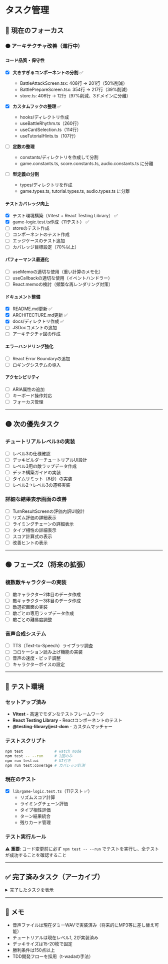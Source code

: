 # タスク管理

## 🎯 現在のフォーカス

### 🟠 アーキテクチャ改善（進行中）

#### コード品質・保守性
- [x] **大きすぎるコンポーネントの分割** ✅
  - BattleAttackScreen.tsx: 408行 → 201行（50%削減）
  - BattlePrepareScreen.tsx: 354行 → 217行（39%削減）
  - store.ts: 406行 → 12行（97%削減、3ドメインに分離）

- [x] **カスタムフックの整理** ✅
  - hooks/ディレクトリ作成
  - useBattleRhythm.ts（260行）
  - useCardSelection.ts（114行）
  - useTutorialHints.ts（107行）

- [ ] **定数の整理**
  - constants/ディレクトリを作成して分割
  - game.constants.ts, score.constants.ts, audio.constants.ts に分離

- [ ] **型定義の分割**
  - types/ディレクトリを作成
  - game.types.ts, tutorial.types.ts, audio.types.ts に分離

#### テストカバレッジ向上
- [x] テスト環境構築（Vitest + React Testing Library） ✅
- [x] game-logic.test.ts作成（11テスト） ✅
- [ ] storeのテスト作成
- [ ] コンポーネントのテスト作成
- [ ] エッジケースのテスト追加
- [ ] カバレッジ目標設定（70%以上）

#### パフォーマンス最適化
- [ ] useMemoの適切な使用（重い計算のメモ化）
- [ ] useCallbackの適切な使用（イベントハンドラー）
- [ ] React.memoの検討（頻繁な再レンダリング対策）

#### ドキュメント整備
- [x] README.md更新 ✅
- [x] ARCHITECTURE.md更新 ✅
- [x] docs/ディレクトリ作成 ✅
- [ ] JSDocコメントの追加
- [ ] アーキテクチャ図の作成

#### エラーハンドリング強化
- [ ] React Error Boundaryの追加
- [ ] ロギングシステムの導入

#### アクセシビリティ
- [ ] ARIA属性の追加
- [ ] キーボード操作対応
- [ ] フォーカス管理

---

## 🟡 次の優先タスク

### チュートリアルレベル3の実装
- [ ] レベル3の仕様確認
- [ ] デッキビルダーチュートリアルUI設計
- [ ] レベル3用の敵ラップデータ作成
- [ ] デッキ構築ガイドの実装
- [ ] タイムリミット（8秒）の実装
- [ ] レベル2→レベル3の遷移実装

### 詳細な結果表示画面の改善
- [ ] TurnResultScreenの評価内訳UI設計
- [ ] リズム評価の詳細表示
- [ ] ライミングチェーンの詳細表示
- [ ] タイプ相性の詳細表示
- [ ] スコア計算式の表示
- [ ] 改善ヒントの表示

---

## 🟢 フェーズ2（将来の拡張）

### 複数敵キャラクターの実装
- [ ] 敵キャラクター2体目のデータ作成
- [ ] 敵キャラクター3体目のデータ作成
- [ ] 敵選択画面の実装
- [ ] 敵ごとの専用ラップデータ作成
- [ ] 敵ごとの難易度調整

### 音声合成システム
- [ ] TTS（Text-to-Speech）ライブラリ調査
- [ ] コロケーション読み上げ機能の実装
- [ ] 音声の速度・ピッチ調整
- [ ] キャラクターボイスの設定

---

## 🧪 テスト環境

### セットアップ済み
- **Vitest** - 高速でモダンなテストフレームワーク
- **React Testing Library** - Reactコンポーネントのテスト
- **@testing-library/jest-dom** - カスタムマッチャー

### テストスクリプト
```bash
npm test              # watch mode
npm test -- --run     # 1回のみ
npm run test:ui       # UI付き
npm run test:coverage # カバレッジ計測
```

### 現在のテスト
- [x] `lib/game-logic.test.ts`（11テスト ✅）
  - リズムスコア計算
  - ライミングチェーン評価
  - タイプ相性評価
  - ターン結果統合
  - 残りカード管理

### テスト実行ルール
⚠️ **重要**: コード変更前に必ず `npm test -- --run` でテストを実行し、全テストが成功することを確認すること

---

## ✅ 完了済みタスク（アーカイブ）

<details>
<summary>完了したタスクを表示</summary>

### チュートリアルレベル2の実装 ✅
- [x] チュートリアルレベル2の仕様確認
- [x] レベル2用の敵ラップデータ作成（2ターン分）
- [x] レベル2用の推奨カード設定
- [x] BattlePrepareScreenのタイムリミット実装
- [x] レベル2用のチュートリアルヒントメッセージ作成
- [x] FinalResultScreenにレベル1→2遷移ロジック追加
- [x] DeckSelectScreenのレベル2対応
- [x] ビルド確認

### BGM音源ファイルの追加 ✅
- [x] BGMディレクトリ作成（public/audio/bgm）
- [x] ダミーBGMファイル生成（title.wav, battle.wav）
- [x] audio-config.ts設定（.wav形式）
- [x] TitleScreenでのBGM再生実装
- [x] EnemyTurnScreenでのBGM切り替え実装
- [x] FinalResultScreenでのBGM切り替え実装
- [x] scripts/generate-dummy-audio.js作成
- [x] ビルド確認（テスト11/11成功）

### 音楽・音声システムの基盤 ✅
- [x] audio-config.ts作成
- [x] audio-manager.ts作成（シングルトン）
- [x] Web Audio APIによるビート生成実装
- [x] プログラム生成効果音の実装
- [x] BattleAttackScreenへの音声統合
- [x] TitleScreenでのAudioContext初期化
- [x] SettingsScreenの音量設定連携

### リソース枯渇エラーUI ✅
- [x] ErrorScreenコンポーネント作成
- [x] エラータイプの型定義追加
- [x] storeにエラー管理機能追加
- [x] BattlePrepareScreenでのリソース不足検出
- [x] app/page.tsxへのルーティング追加
- [x] ビルド確認とテスト

### 敵ラップシステム ✅
- [x] enemy-raps.ts作成
- [x] 固定オリジナルラップデータ作成（ターン1, 2）
- [x] チュートリアル用敵ラップ作成
- [x] storeの敵ターン生成ロジック更新

### チュートリアルレベル1 ✅
- [x] チュートリアル状態管理の実装
- [x] TutorialModalコンポーネント作成
- [x] レベル1の推奨カード設定
- [x] BattlePrepareScreenのヒント表示
- [x] おすすめカードのハイライト表示
- [x] 1ターン制限の実装

### バグ修正 ✅
- [x] タイムライン長の修正（16拍→11拍）
- [x] フィラータップの重複バグ修正
- [x] タイマー自動遷移の実装
- [x] useEffectの依存配列修正

</details>

---

## 📝 メモ

- 音声ファイルは現在ダミーWAVで実装済み（将来的にMP3等に差し替え可能）
- チュートリアルは現在レベル1, 2が実装済み
- デッキサイズは15-20枚で固定
- 勝利条件は150点以上
- TDD開発フローを採用（t-wadaの手法）
